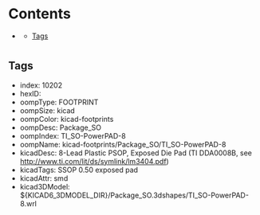 



Contents
========

* [](#)
	* [Tags](#tags)

# 

## Tags

- index: 10202
- hexID: 
- oompType: FOOTPRINT
- oompSize: kicad
- oompColor: kicad-footprints
- oompDesc: Package_SO
- oompIndex: TI_SO-PowerPAD-8
- oompName: kicad-footprints/Package_SO/TI_SO-PowerPAD-8
- kicadDesc: 8-Lead Plastic PSOP, Exposed Die Pad (TI DDA0008B, see http://www.ti.com/lit/ds/symlink/lm3404.pdf)
- kicadTags: SSOP 0.50 exposed pad
- kicadAttr: smd
- kicad3DModel: ${KICAD6_3DMODEL_DIR}/Package_SO.3dshapes/TI_SO-PowerPAD-8.wrl
